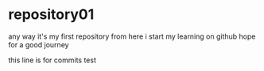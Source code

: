# repository01
any way
it's my first repository
from here i start my learning on github 
hope for a good journey

this line is for commits test
